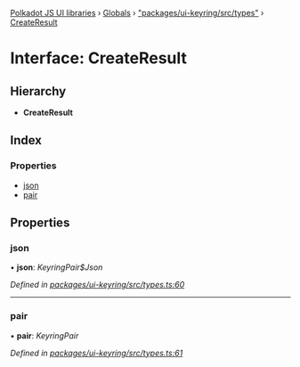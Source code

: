 [Polkadot JS UI libraries](../README.md) › [Globals](../globals.md) › ["packages/ui-keyring/src/types"](../modules/_packages_ui_keyring_src_types_.md) › [CreateResult](_packages_ui_keyring_src_types_.createresult.md)

# Interface: CreateResult

## Hierarchy

* **CreateResult**

## Index

### Properties

* [json](_packages_ui_keyring_src_types_.createresult.md#json)
* [pair](_packages_ui_keyring_src_types_.createresult.md#pair)

## Properties

###  json

• **json**: *KeyringPair$Json*

*Defined in [packages/ui-keyring/src/types.ts:60](https://github.com/polkadot-js/ui/blob/0288421c/packages/ui-keyring/src/types.ts#L60)*

___

###  pair

• **pair**: *KeyringPair*

*Defined in [packages/ui-keyring/src/types.ts:61](https://github.com/polkadot-js/ui/blob/0288421c/packages/ui-keyring/src/types.ts#L61)*
